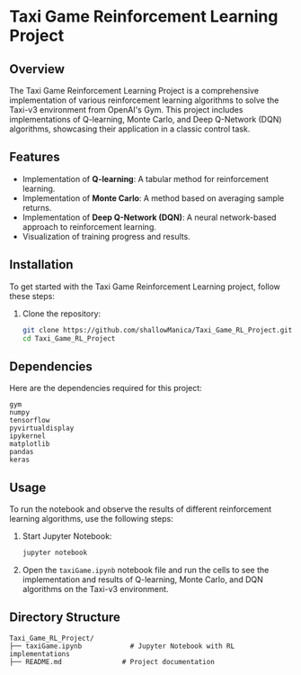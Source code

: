 # Taxi Game Reinforcement Learning Project

## Overview
The Taxi Game Reinforcement Learning Project is a comprehensive implementation of various reinforcement learning algorithms to solve the Taxi-v3 environment from OpenAI's Gym. This project includes implementations of Q-learning, Monte Carlo, and Deep Q-Network (DQN) algorithms, showcasing their application in a classic control task.

## Features
- Implementation of **Q-learning**: A tabular method for reinforcement learning.
- Implementation of **Monte Carlo**: A method based on averaging sample returns.
- Implementation of **Deep Q-Network (DQN)**: A neural network-based approach to reinforcement learning.
- Visualization of training progress and results.

## Installation
To get started with the Taxi Game Reinforcement Learning project, follow these steps:

1. Clone the repository:
   ```bash
   git clone https://github.com/shallowManica/Taxi_Game_RL_Project.git
   cd Taxi_Game_RL_Project
   ```

## Dependencies
Here are the dependencies required for this project:
```text
gym
numpy
tensorflow
pyvirtualdisplay
ipykernel
matplotlib
pandas
keras
```

## Usage
To run the notebook and observe the results of different reinforcement learning algorithms, use the following steps:

1. Start Jupyter Notebook:
   ```bash
   jupyter notebook
   ```

2. Open the `taxiGame.ipynb` notebook file and run the cells to see the implementation and results of Q-learning, Monte Carlo, and DQN algorithms on the Taxi-v3 environment.

## Directory Structure
```plaintext
Taxi_Game_RL_Project/
├── taxiGame.ipynb            # Jupyter Notebook with RL implementations
├── README.md               # Project documentation
```
